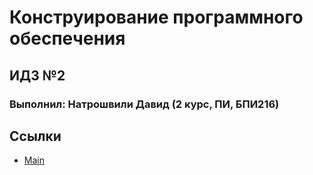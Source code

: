 # Конструирование программного обеспечения
## ИДЗ №2
### Выполнил: Натрошвили Давид (2 курс, ПИ, БПИ216)

## Ссылки
* [Main](src/main/java/Program.java)